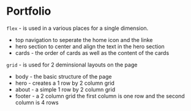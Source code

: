 # Portfolio

`flex` - is used in a various places for a single dimension.
 - top navigation to seperate the home icon and the linke 
 - hero section to center and align the text in the hero section
 - cards - the order of cards as well as the content of the cards 

`grid` - is used for 2 deminsional layouts on the page
 - body - the basic structure of the page
 - hero - creates a 1 row by 2 column grid
 - about - a simple 1 row by 2 column grid
 - footer - a 2 column grid the first column is one row and the second column is 4 rows 